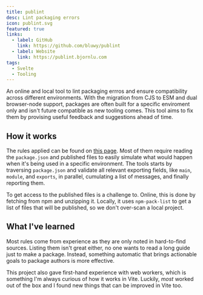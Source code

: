 ```yaml
---
title: publint
desc: Lint packaging errors
icon: publint.svg
featured: true
links:
  - label: GitHub
    link: https://github.com/bluwy/publint
  - label: Website
    link: https://publint.bjornlu.com
tags:
  - Svelte
  - Tooling
---
```


An online and local tool to lint packaging errros and ensure compatibility across different environments. <!-- endexcerpt --> With the migration from CJS to ESM and dual browser-node support, packages are often built for a specific enviroment only and isn't future compatible as new tooling comes. This tool aims to fix them by provising useful feedback and suggestions ahead of time.

## How it works

The rules applied can be found on [this page](https://publint.bjornlu.com/rules). Most of them require reading the `package.json` and published files to easily simulate what would happen when it's being used in a specific environment. The tools starts by traversing `package.json` and validate all relevant exporting fields, like `main`, `module`, and `exports`, in parallel, cumulating a list of messages, and finally reporting them.

To get access to the published files is a challenge to. Online, this is done by fetching from npm and unzipping it. Locally, it uses `npm-pack-list` to get a list of files that will be published, so we don't over-scan a local project.

## What I've learned

Most rules come from experience as they are only noted in hard-to-find sources. Listing them isn't great either, no one wants to read a long guide just to make a package. Instead, something automatic that brings actionable goals to package authors is more effective.

This project also gave first-hand experience with web workers, which is something I'm always curious of how it works in Vite. Luckily, _most_ worked out of the box and I found new things that can be improved in Vite too.
